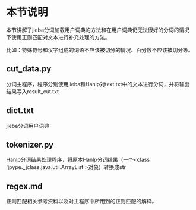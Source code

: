 # 本节说明
本节讲解了jieba分词加载用户词典的方法和在用户词典仍无法很好的分词的情况下使用正则匹配对文本进行补充处理的方法。

比如：特殊符号和汉字组成的词语不应该被切分的情况、百分数不应该被切分等。
## cut_data.py
分词主程序，程序分别使用jieba和Hanlp对text.txt中的文本进行分词，并将输出结果写入result_cut.txt
## dict.txt
jieba分词用户词典
## tokenizer.py
Hanlp分词结果处理程序，将原本Hanlp分词结果（一个<class 'jpype._jclass.java.util.ArrayList'>对象）转换成str

## regex.md
正则匹配相关参考资料以及对主程序中所用到的正则匹配的解释。